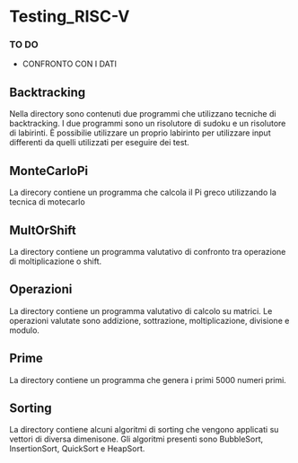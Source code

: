 # Testing_RISC-V


### TO DO
- CONFRONTO CON I DATI


## Backtracking
Nella directory sono contenuti due programmi che utilizzano tecniche di backtracking. I due programmi sono un risolutore di sudoku e un risolutore di labirinti. È possibilie utilizzare un proprio labirinto per utilizzare input differenti da quelli utilizzati per eseguire dei test.

## MonteCarloPi
La direcory contiene un programma che calcola il Pi greco utilizzando la tecnica di motecarlo

## MultOrShift
La directory contiene un programma valutativo di confronto tra operazione di moltiplicazione o shift.

## Operazioni
La directory contiene un programma valutativo di calcolo su matrici. Le operazioni valutate sono addizione, sottrazione, moltiplicazione, divisione e modulo.

## Prime
La directory contiene un programma che genera i primi 5000 numeri primi.

## Sorting
La directory contiene alcuni algoritmi di sorting che vengono applicati su vettori di diversa dimenisone.
Gli algoritmi presenti sono BubbleSort, InsertionSort, QuickSort e HeapSort.
